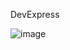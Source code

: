 DevExpress

![image](https://github.com/sevgitr/WindowsFormsApp1/assets/49620686/509d745b-c5d6-43b6-b33e-dde32f400daa)



